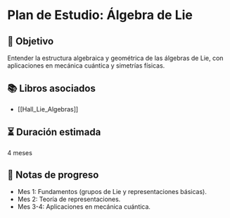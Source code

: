 # Plan de Estudio: Álgebra de Lie

## 🎯 Objetivo
Entender la estructura algebraica y geométrica de las álgebras de Lie, con aplicaciones en mecánica cuántica y simetrías físicas.

## 📚 Libros asociados
- [[Hall_Lie_Algebras]]

## ⏳ Duración estimada
4 meses

## 🔑 Notas de progreso
- Mes 1: Fundamentos (grupos de Lie y representaciones básicas).
- Mes 2: Teoría de representaciones.
- Mes 3-4: Aplicaciones en mecánica cuántica.
